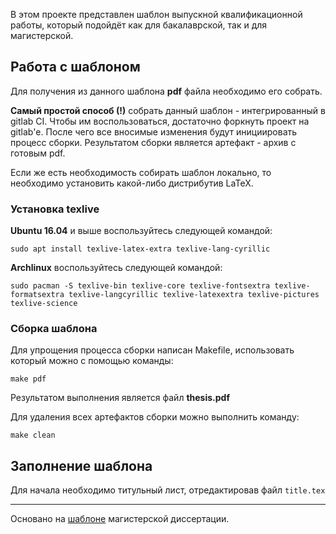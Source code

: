 В этом проекте представлен шаблон выпускной квалификационной работы, который подойдёт как для бакалаврской, так и для магистерской.

## Работа с шаблоном

Для получения из данного шаблона **pdf** файла необходимо его собрать.

**Самый простой способ (!)** собрать данный шаблон - интегрированный в gitlab CI.
Чтобы им воспользоваться, достаточно форкнуть проект на gitlab'е.
После чего все вносимые изменения будут инициировать процесс сборки. Результатом сборки является артефакт - архив с готовым pdf.

Если же есть необходимость собирать шаблон локально, то необходимо установить какой-либо дистрибутив LaTeX.

### Установка texlive

**Ubuntu 16.04** и выше воспользуйтесь следующей командой:

```
sudo apt install texlive-latex-extra texlive-lang-cyrillic
```

**Archlinux** воспользуйтесь следующей командой:

```
sudo pacman -S texlive-bin texlive-core texlive-fontsextra texlive-formatsextra texlive-langcyrillic texlive-latexextra texlive-pictures texlive-science 
```

### Сборка шаблона

Для упрощения процесса сборки написан Makefile, использовать который можно с помощью команды:

```
make pdf
```

Результатом выполнения является файл **thesis.pdf**

Для удаления всех артефактов сборки можно выполнить команду:
```
make clean
```

## Заполнение шаблона

Для начала необходимо титульный лист, отредактировав файл `title.tex`

_____

Основано на [шаблоне](https://bitbucket.org/ice_phoenix/csse-fcs-latex/) магистерской диссертации.
